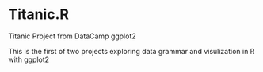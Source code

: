 # Titanic.R
Titanic Project from DataCamp ggplot2

This is the first of two projects exploring data grammar and visulization in R with ggplot2
